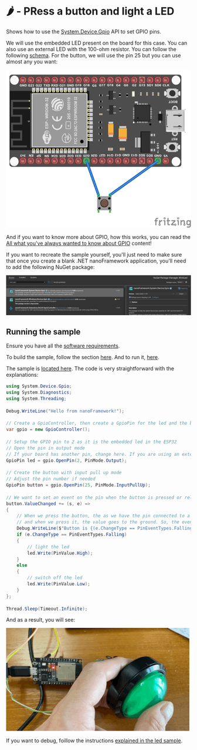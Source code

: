 # 🌶️ - PRess a button and light a LED

Shows how to use the [System.Device.Gpio](http://docs.nanoframework.net/api/System.Device.Gpio.html) API to set GPIO pins.

We will use the embedded LED present on the board for this case. You can also use an external LED with the 100-ohm resistor. You can follow the following [schema](../BlinkLed/README.md). For the button, we will use the pin 25 but you can use almost any you want:

![schema](../Docs/schema-button.png)

And if you want to know more about GPIO, how this works, you can read the [All what you've always wanted to know about GPIO](https://docs.nanoframework.net/content/getting-started-guides/gpio-explained.html) content!

If you want to recreate the sample yourself, you'll just need to make sure that once you create a blank .NET nanoFramework application, you'll need to add the following NuGet package:

![nuget gpio](../Docs/add_nuget_gpio.png)

## Running the sample

Ensure you have all the [software requirements](../README.md#software-requirements).

To build the sample, follow the section [here](../README.md#build-the-sample). And to run it, [here](../README.md#run-the-sample).

The sample is [located here](./Program.cs). The code is very straightforward with the explanations:

```csharp
using System.Device.Gpio;
using System.Diagnostics;
using System.Threading;

Debug.WriteLine("Hello from nanoFramework!");

// Create a GpioController, then create a GpioPin for the led and the button
var gpio = new GpioController();

// Setup the GPIO pin to 2 as it is the embedded led in the ESP32
// Open the pin in output mode
// If your board has another pin, change here. If you are using an external led, change here as well.
GpioPin led = gpio.OpenPin(2, PinMode.Output);

// Create the button with input pull up mode
// Adjust the pin number if needed
GpioPin button = gpio.OpenPin(25, PinMode.InputPullUp);

// We want to set an event on the pin when the button is pressed or released
button.ValueChanged += (s, e) =>
{
    // When we press the button, the as we have the pin connected to a pull up, the initial value is high,
    // and when we press it, the value goes to the ground. So, the even is falling when we press.
    Debug.WriteLine($"Button is {(e.ChangeType == PinEventTypes.Falling ? "pressed" : "released")}");
    if (e.ChangeType == PinEventTypes.Falling)
    {
        // light the led
        led.Write(PinValue.High);
    }
    else
    {
        // switch off the led
        led.Write(PinValue.Low);
    }
};

Thread.Sleep(Timeout.Infinite);
```

And as a result, you will see:

![button](../Docs/button.gif)

If you want to debug, foillow the instructions [explained in the led sample](../BlinkLed//README.md#debugging).
